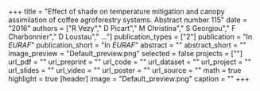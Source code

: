 +++
title = "Effect of shade on temperature mitigation and canopy assimilation of coffee agroforestry systems. Abstract number 115"
date = "2016"
authors = ["R Vezy"," D Picart"," M Christina"," S Georgiou"," F Charbonnier"," D Loustau"," ..."]
publication_types = ["2"]
publication = "In *EURAF*"
publication_short = "In *EURAF*"
abstract = ""
abstract_short = ""
image_preview = "Default_preview.png"
selected =  false
projects = [""]
url_pdf = ""
url_preprint = ""
url_code = ""
url_dataset =  ""
url_project =  ""
url_slides =  ""
url_video =  ""
url_poster =  ""
url_source =  ""
math = true
highlight = true
[header]
image = "Default_preview.png"
caption =  ""
+++
